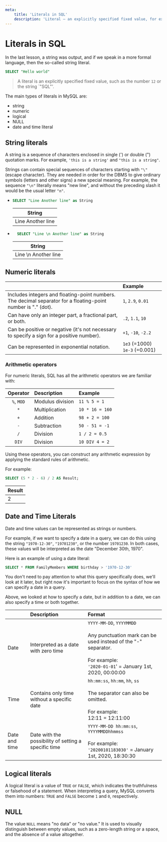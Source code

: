 ```yaml
---
meta:
    title: 'Literals in SQL'
    description: 'Literal — an explicitly specified fixed value, for example, the number 12 or the string "SQL". In MySQL, there are the following types of literals: numeric, string, boolean, NULL, bit, hexadecimal, and date and time literal.'
---
```


# Literals in SQL

In the last lesson, a string was output, and if we speak in a more formal language, then the so-called string literal.

```sql
SELECT "Hello world"
```

> A literal is an explicitly specified fixed value, such as the number `12` or the string `"SQL"'.

The main types of literals in MySQL are:

- string
- numeric
- logical
- NULL
- date and time literal

## String literals

A string is a sequence of characters enclosed in single (') or double (") quotation marks.
For example, `'this is a string'` and `"this is a string"`.

Strings can contain special sequences of characters starting with `"\"` (escape character).
They are needed in order for the DBMS to give ordinary symbols (letters and other signs) a new special meaning. For example, the sequence `"\n"`
literally means "new line", and without the preceding slash it would be the usual letter `"n"`.

- ```sql
  SELECT "Line Another line" as String
  ```

  | String            |
  | ----------------- |
  | Line Another line |

- ```sql
    SELECT "Line \n Another line" as String
  ```

  | String               |
  | -------------------- |
  | Line \n Another line |

## Numeric literals

|                                                                                                               | Example                       |
| :------------------------------------------------------------------------------------------------------------ | :---------------------------- |
| Includes integers and floating-point numbers. The decimal separator for a floating-point number is "." (dot). | `1`, `2.9`, `0.01`            |
| Can have only an integer part, a fractional part, or both.                                                    | `.2`, `1.1`, `10`             |
| Can be positive or negative (it's not necessary to specify a sign for a positive number).                     | `+1`, `-10`, `-2.2`           |
| Can be represented in exponential notation.                                                                   | `1e3` (=1000) `1e-3` (=0.001) |

### Arithmetic operators

For numeric literals, SQL has all the arithmetic operators we are familiar with:

|  Operator  | Description      | Example         |
| :--------: | :--------------- | :-------------- |
| `%`, `MOD` | Modulus division | `11 % 5 = 1`    |
|    `*`     | Multiplication   | `10 * 16 = 160` |
|    `+`     | Addition         | `98 + 2 = 100`  |
|    `-`     | Subtraction      | `50 - 51 = -1`  |
|    `/`     | Division         | `1 / 2 = 0.5`   |
|   `DIV`    | Division         | `10 DIV 4 = 2`  |

Using these operators, you can construct any arithmetic expression by applying the standard rules of arithmetic.

For example:

```sql
SELECT (5 * 2 - 6) / 2 AS Result;
```

| Result |
| ------ |
| 2      |

## Date and Time Literals

Date and time values can be represented as strings or numbers.

For example, if we want to specify a date in a query, we can do this using the string `"1970-12-30"`, `"19701230"`, or the number `19701230`.
In both cases, these values will be interpreted as the date "December 30th, 1970".

Here is an example of using a date literal:

```sql
SELECT * FROM FamilyMembers WHERE birthday > '1970-12-30'
```

You don't need to pay attention to what this query specifically does, we'll look at it later, but right now it's important to focus on the syntax of how we can specify a date in a query.

Above, we looked at how to specify a date, but in addition to a date, we can also specify a time or both together.

|               | Description                                          | Format                                                                                                                                                                             |
| :------------ | :--------------------------------------------------- | :--------------------------------------------------------------------------------------------------------------------------------------------------------------------------------- |
| Date          | Interpreted as a date with zero time                 | `YYYY-MM-DD`, `YYYYMMDD` <br /><br /> Any punctuation mark can be used instead of the "-" separator. <br /><br /> For example: <br /> `'2020-01-01`' = January 1st, 2020, 00:00:00 |
| Time          | Contains only time without a specific date           | `hh:mm:ss`, `hh:mm`, `hh`, `ss` <br /><br /> The separator can also be omitted. <br /><br /> For example: <br /> 12:11 = 12:11:00                                                  |
| Date and time | Date with the possibility of setting a specific time | `YYYY-MM-DD hh:mm:ss`, `YYYYMMDDhhmmss` <br /><br /> For example: <br /> `'20200101183030'` = January 1st, 2020, 18:30:30                                                          |

## Logical literals

A logical literal is a value of `TRUE` or `FALSE`, which indicates the truthfulness or falsehood of a statement.
When interpreting a query, MySQL converts them into numbers: `TRUE` and `FALSE` become `1` and `0`, respectively.

## NULL

The value `NULL` means "no data" or "no value." It is used to visually distinguish between empty values, such as a zero-length string or a space, and the absence of a value altogether.
